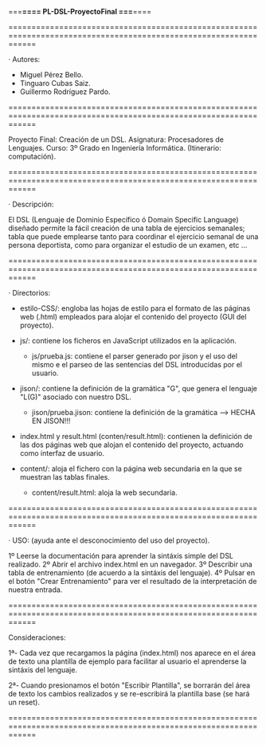 ===**********************************************************************************************************====
PL-DSL-ProyectoFinal
===**********************************************************************************************************====


==================================================================================================================

· Autores:
   - Miguel Pérez Bello.
   - Tinguaro Cubas Saiz.
   - Guillermo Rodríguez Pardo.

==================================================================================================================

Proyecto Final: Creación de un DSL.
Asignatura: Procesadores de Lenguajes.
Curso: 3º Grado en Ingeniería Informática. (Itinerario: computación).

==================================================================================================================

· Descripción:

   El DSL (Lenguaje de Dominio Específico ó Domain Specific Language) diseñado permite la fácil creación de
 una tabla de ejercicios semanales; tabla que puede emplearse tanto para coordinar el ejercicio semanal de una 
 persona deportista, como para organizar el estudio de un examen, etc ...

==================================================================================================================

· Directorios:

 + estilo-CSS/: engloba las hojas de estilo para el formato de las páginas web (.html) empleados
              para alojar el contenido del proyecto (GUI del proyecto).
 
 + js/: contiene los ficheros en JavaScript utilizados en la aplicación.
      - js/prueba.js: contiene el parser generado por jison y el uso del mismo e
                      el parseo de las sentencias del DSL introducidas por el usuario.
                 
 + jison/: contiene la definición de la gramática "G", que genera el lenguaje "L(G)" asociado con 
           nuestro DSL.
      - jison/prueba.jison: contiene la definición de la gramática --> HECHA EN JISON!!!
   
 
 + index.html y result.html (conten/result.html): contienen la definición de las dos páginas web que alojan el 
         contenido del proyecto, actuando como interfaz de usuario.

 + content/: aloja el fichero con la página web secundaria en la que se muestran las tablas finales.
	+ content/result.html: aloja la web secundaria.
         
         
==================================================================================================================

· USO: (ayuda ante el desconocimiento del uso del proyecto).
  
   1º Leerse la documentación para aprender la sintáxis simple del DSL realizado.
   2º Abrir el archivo index.html en un navegador.
   3º Describir una tabla de entrenamiento (de acuerdo a la sintáxis del lenguaje).
   4º Pulsar en el botón "Crear Entrenamiento" para ver el resultado de la interpretación de nuestra entrada.

==================================================================================================================

Consideraciones:

   1ª- Cada vez que recargamos la página (index.html) nos aparece en el área de texto una plantilla de ejemplo
   para facilitar al usuario el aprenderse la sintáxis del lenguaje.
   
   2ª- Cuando presionamos el botón "Escribir Plantilla", se borrarán del área de texto los cambios realizados y se 
   re-escribirá la plantilla base (se hará un reset).
   
==================================================================================================================
